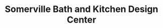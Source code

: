 ---
title: "Somerville Bath and Kitchen Design Center"
url: /falls-church/somerville-bath-and-kitchen-design-center/
shop: bathroom
---